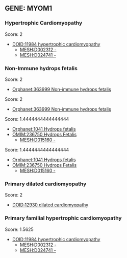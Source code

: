 
## GENE: MYOM1

### Hypertrophic Cardiomyopathy

Score: 2

 * [DOID:11984 hypertrophic cardiomyopathy](http://beta.monarchinitiative.org/disease/DOID:11984)
    * [MESH:D002312 -](http://beta.monarchinitiative.org/disease/MESH:D002312)
    * [MESH:D024741 -](http://beta.monarchinitiative.org/disease/MESH:D024741)

### Non-Immune hydrops fetalis

Score: 2

 * [Orphanet:363999 Non-immune hydrops fetalis](http://beta.monarchinitiative.org/disease/Orphanet:363999)

Score: 2

 * [Orphanet:363999 Non-immune hydrops fetalis](http://beta.monarchinitiative.org/disease/Orphanet:363999)

Score: 1.4444444444444444

 * [Orphanet:1041 Hydrops fetalis](http://beta.monarchinitiative.org/disease/Orphanet:1041)
 * [OMIM:236750 Hydrops Fetalis](http://beta.monarchinitiative.org/disease/OMIM:236750)
    * [MESH:D015160 -](http://beta.monarchinitiative.org/disease/MESH:D015160)

Score: 1.4444444444444444

 * [Orphanet:1041 Hydrops fetalis](http://beta.monarchinitiative.org/disease/Orphanet:1041)
 * [OMIM:236750 Hydrops Fetalis](http://beta.monarchinitiative.org/disease/OMIM:236750)
    * [MESH:D015160 -](http://beta.monarchinitiative.org/disease/MESH:D015160)

### Primary dilated cardiomyopathy

Score: 2

 * [DOID:12930 dilated cardiomyopathy](http://beta.monarchinitiative.org/disease/DOID:12930)

### Primary familial hypertrophic cardiomyopathy

Score: 1.5625

 * [DOID:11984 hypertrophic cardiomyopathy](http://beta.monarchinitiative.org/disease/DOID:11984)
    * [MESH:D002312 -](http://beta.monarchinitiative.org/disease/MESH:D002312)
    * [MESH:D024741 -](http://beta.monarchinitiative.org/disease/MESH:D024741)
